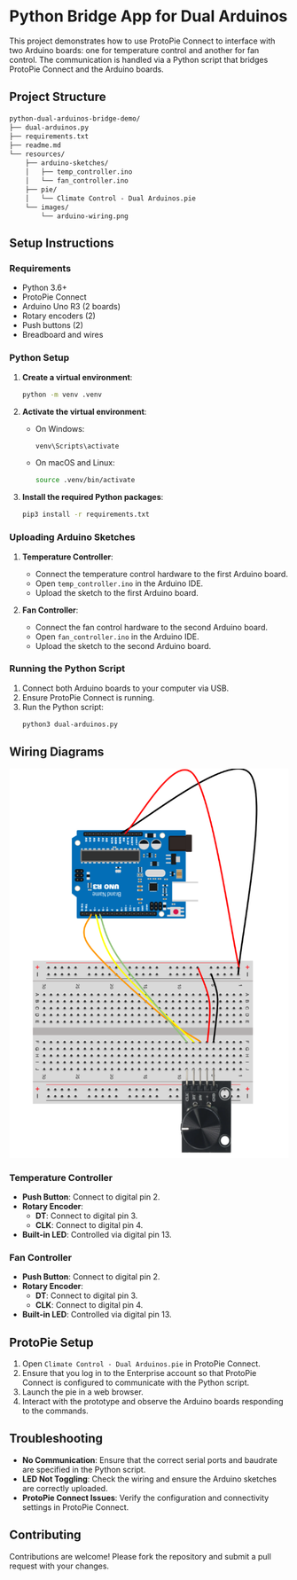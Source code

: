 # Python Bridge App for Dual Arduinos

This project demonstrates how to use ProtoPie Connect to interface with two Arduino boards: one for temperature control and another for fan control. The communication is handled via a Python script that bridges ProtoPie Connect and the Arduino boards.

## Project Structure
```plaintext
python-dual-arduinos-bridge-demo/
├── dual-arduinos.py
├── requirements.txt
├── readme.md
└── resources/
    ├── arduino-sketches/
    │   ├── temp_controller.ino
    │   └── fan_controller.ino
    ├── pie/
    │   └── Climate Control - Dual Arduinos.pie
    └── images/
        └── arduino-wiring.png
```
## Setup Instructions

### Requirements

- Python 3.6+
- ProtoPie Connect
- Arduino Uno R3 (2 boards)
- Rotary encoders (2)
- Push buttons (2)
- Breadboard and wires

### Python Setup

1. **Create a virtual environment**:
    ```bash
    python -m venv .venv
    ```

2. **Activate the virtual environment**:
    - On Windows:
        ```bash
        venv\Scripts\activate
        ```
    - On macOS and Linux:
        ```bash
        source .venv/bin/activate
        ```

3. **Install the required Python packages**:
    ```bash
    pip3 install -r requirements.txt
    ```

### Uploading Arduino Sketches

1. **Temperature Controller**:
    - Connect the temperature control hardware to the first Arduino board.
    - Open `temp_controller.ino` in the Arduino IDE.
    - Upload the sketch to the first Arduino board.

2. **Fan Controller**:
    - Connect the fan control hardware to the second Arduino board.
    - Open `fan_controller.ino` in the Arduino IDE.
    - Upload the sketch to the second Arduino board.

### Running the Python Script

1. Connect both Arduino boards to your computer via USB.
2. Ensure ProtoPie Connect is running.
3. Run the Python script:
    ```bash
    python3 dual-arduinos.py
    ```

## Wiring Diagrams

![Temperature Controller Wiring Diagram](resources/images/arduino-wiring.png)

### Temperature Controller

- **Push Button**: Connect to digital pin 2.
- **Rotary Encoder**:
    - **DT**: Connect to digital pin 3.
    - **CLK**: Connect to digital pin 4.
- **Built-in LED**: Controlled via digital pin 13.

### Fan Controller

- **Push Button**: Connect to digital pin 2.
- **Rotary Encoder**:
    - **DT**: Connect to digital pin 3.
    - **CLK**: Connect to digital pin 4.
- **Built-in LED**: Controlled via digital pin 13.

## ProtoPie Setup

1. Open `Climate Control - Dual Arduinos.pie` in ProtoPie Connect.
2. Ensure that you log in to the Enterprise account so that ProtoPie Connect is configured to communicate with the Python script.
3. Launch the pie in a web browser.
4. Interact with the prototype and observe the Arduino boards responding to the commands.

## Troubleshooting

- **No Communication**: Ensure that the correct serial ports and baudrate are specified in the Python script.
- **LED Not Toggling**: Check the wiring and ensure the Arduino sketches are correctly uploaded.
- **ProtoPie Connect Issues**: Verify the configuration and connectivity settings in ProtoPie Connect.

## Contributing

Contributions are welcome! Please fork the repository and submit a pull request with your changes.
